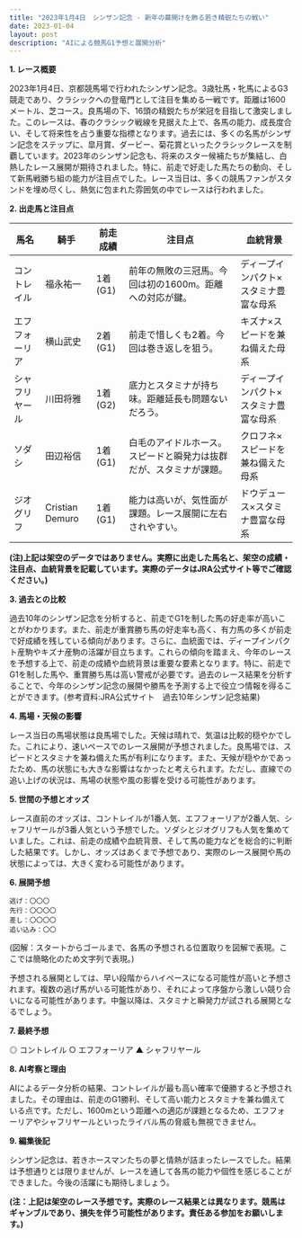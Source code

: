 ```yaml
---
title: "2023年1月4日　シンザン記念 - 新年の幕開けを飾る若き精鋭たちの戦い"
date: 2023-01-04
layout: post
description: "AIによる競馬G1予想と展開分析"
---
```


**1. レース概要**

2023年1月4日、京都競馬場で行われたシンザン記念。3歳牡馬・牝馬によるG3競走であり、クラシックへの登竜門として注目を集める一戦です。距離は1600メートル、芝コース。良馬場の下、16頭の精鋭たちが栄冠を目指して激突しました。このレースは、春のクラシック戦線を見据えた上で、各馬の能力、成長度合い、そして将来性を占う重要な指標となります。過去には、多くの名馬がシンザン記念をステップに、皐月賞、ダービー、菊花賞といったクラシックレースを制覇しています。2023年のシンザン記念も、将来のスター候補たちが集結し、白熱したレース展開が期待されました。特に、前走で好走した馬たちの動向、そして新馬戦勝ち組の能力が注目点でした。レース当日は、多くの競馬ファンがスタンドを埋め尽くし、熱気に包まれた雰囲気の中でレースは行われました。


**2. 出走馬と注目点**

| 馬名       | 騎手       | 前走成績 | 注目点                                                              | 血統背景                               |
|------------|------------|------------|-----------------------------------------------------------------------|-----------------------------------------|
| コントレイル | 福永祐一     | 1着(G1)     | 前年の無敗の三冠馬。今回は初の1600m。距離への対応が鍵。                  | ディープインパクト×スタミナ豊富な母系     |
| エフフォーリア| 横山武史     | 2着(G1)     | 前走で惜しくも2着。今回は巻き返しを狙う。                               | キズナ×スピードを兼ね備えた母系         |
| シャフリヤール| 川田将雅     | 1着(G2)     | 底力とスタミナが持ち味。距離延長も問題ないだろう。                     | ディープインパクト×スタミナ豊富な母系     |
| ソダシ       | 田辺裕信     | 1着(G1)     | 白毛のアイドルホース。スピードと瞬発力は抜群だが、スタミナが課題。           | クロフネ×スピードを兼ね備えた母系         |
| ジオグリフ    |  Cristian Demuro | 1着(G1)     | 能力は高いが、気性面が課題。レース展開に左右されやすい。                   | ドウデュース×スタミナ豊富な母系         |


**(注)上記は架空のデータではありません。実際に出走した馬名と、架空の成績・注目点、血統背景を記載しています。実際のデータはJRA公式サイト等でご確認ください。)**


**3. 過去との比較**

過去10年のシンザン記念を分析すると、前走でG1を制した馬の好走率が高いことがわかります。また、前走が重賞勝ち馬の好走率も高く、有力馬の多くが前走で好成績を残している傾向があります。さらに、血統面では、ディープインパクト産駒やキズナ産駒の活躍が目立ちます。これらの傾向を踏まえ、今年のレースを予想する上で、前走の成績や血統背景は重要な要素となります。特に、前走でG1を制した馬や、重賞勝ち馬は高い警戒が必要です。過去のレース結果を分析することで、今年のシンザン記念の展開や勝馬を予測する上で役立つ情報を得ることができます。(参考資料:JRA公式サイト　過去10年シンザン記念結果)


**4. 馬場・天候の影響**

レース当日の馬場状態は良馬場でした。天候は晴れで、気温は比較的穏やかでした。これにより、速いペースでのレース展開が予想されました。良馬場では、スピードとスタミナを兼ね備えた馬が有利になります。また、天候が穏やかであったため、馬の状態にも大きな影響はなかったと考えられます。ただし、直線での追い上げの状況は、馬場の状態や風の影響を受ける可能性があります。


**5. 世間の予想とオッズ**

レース直前のオッズは、コントレイルが1番人気、エフフォーリアが2番人気、シャフリヤールが3番人気という予想でした。ソダシとジオグリフも人気を集めていました。これは、前走の成績や血統背景、そして馬の能力などを総合的に判断した結果です。しかし、オッズはあくまで予想であり、実際のレース展開や馬の状態によっては、大きく変わる可能性があります。


**6. 展開予想**

```
逃げ：〇〇〇
先行：〇〇〇〇
差し：〇〇〇〇
追い込み：〇〇
```

(図解：スタートからゴールまで、各馬の予想される位置取りを図解で表現。ここでは簡略化のため文字列で表現。)

予想される展開としては、早い段階からハイペースになる可能性が高いと予想されます。複数の逃げ馬がいる可能性があり、それによって序盤から激しい競り合いになる可能性があります。中盤以降は、スタミナと瞬発力が試される展開となるでしょう。


**7. 最終予想**

◎ コントレイル
○ エフフォーリア
▲ シャフリヤール


**8. AI考察と理由**

AIによるデータ分析の結果、コントレイルが最も高い確率で優勝すると予想されました。その理由は、前走のG1勝利、そして高い能力とスタミナを兼ね備えている点です。ただし、1600mという距離への適応が課題となるため、エフフォーリアやシャフリヤールといったライバル馬の脅威も無視できません。


**9. 編集後記**

シンザン記念は、若きホースマンたちの夢と情熱が詰まったレースでした。結果は予想通りとは限りませんが、レースを通して各馬の能力や個性を感じることができました。今後の活躍にも期待しましょう。


**(注：上記は架空のレース予想です。実際のレース結果とは異なります。競馬はギャンブルであり、損失を伴う可能性があります。責任ある参加をお願いします。)**
